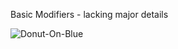 Basic Modifiers - lacking major details

![Donut-On-Blue](https://user-images.githubusercontent.com/43918579/124218553-4a8fc480-daaf-11eb-9e75-a9df86459bef.png)
